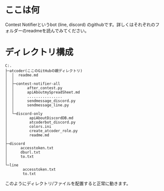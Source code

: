 # ここは何

Contest Notifierというbot (line, discord) のgithubです。詳しくはそれぞれのフォルダーのreadmeを読んでみてください。

# ディレクトリ構成

```
C:.
├─atcoder(ここのGitHubの親ディレクトリ)
│  │  readme.md
│  │
│  ├─contest-notifier-all
│  │      after_contest.py
│  │      apiAboutmySpreadSheet.md
│  │      ................
│  │      sendmessage_discord.py
│  │      sendmessage_line.py
│  │
│  └─discord-only
│          apiAboutDiscordDB.md
│          atcoderbot_discord.py
│          colors.ini
│          create_atcoder_role.py
│          readme.md
│
├─discord
│      accesstoken.txt
│      dburl.txt
│      to.txt
│
└─line
        accesstoken.txt
        to.txt
```

このようにディレクトリ/ファイルを配置すると正常に動きます。